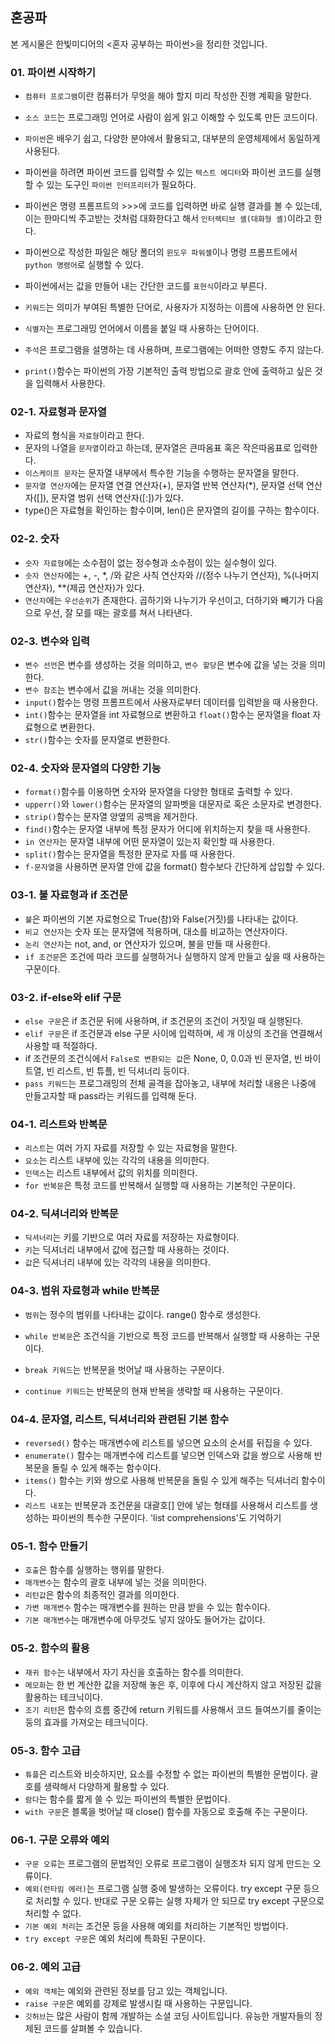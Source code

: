 ## 혼공파

본 게시물은 한빛미디어의 <혼자 공부하는 파이썬>을 정리한 것입니다.

### 01. 파이썬 시작하기

- ```컴퓨터 프로그램```이란 컴퓨터가 무엇을 해야 할지 미리 작성한 진행 계획을 말한다.

- ```소스 코드```는 프로그래밍 언어로 사람이 쉽게 읽고 이해할 수 있도록 만든 코드이다.
- ```파이썬```은 배우기 쉽고, 다양한 분야에서 활용되고, 대부분의 운영체제에서 동일하게 사용된다.
- 파이썬을 하려면 파이썬 코드를 입력할 수 있는 ```텍스트 에디터```와 파이썬 코드를 실행할 수 있는 도구인 ```파이썬 인터프리터```가 필요하다.
- 파이썬은 명령 프롬프트의 >>>에 코드를 입력하면 바로 실행 결과를 볼 수 있는데, 이는 한마디씩 주고받는 것처럼 대화한다고 해서 ```인터렉티브 셸(대화형 셸)```이라고 한다.
- 파이썬으로 작성한 파일은 해당 폴더의 ```윈도우 파워셸```이나 명령 프롬프트에서 ```python 명령어```로 실행할 수 있다.

- 파이썬에서는 값을 만들어 내는 간단한 코드를 ```표현식```이라고 부른다.
- ```키워드```는 의미가 부여된 특별한 단어로, 사용자가 지정하는 이름에 사용하면 안 된다.
- ```식별자```는 프로그래밍 언어에서 이름을 붙일 때 사용하는 단어이다.
- ```주석```은 프로그램을 설명하는 데 사용하며, 프로그램에는 어떠한 영향도 주지 않는다.
- ```print()```함수는 파이썬의 가장 기본적인 출력 방법으로 괄호 안에 출력하고 싶은 것을 입력해서 사용한다.



### 02-1. 자료형과 문자열

- 자료의 형식을 ```자료형```이라고 한다.
- 문자의 나열을 ```문자열```이라고 하는데, 문자열은 큰따옴표 혹은 작은따옴표로 입력한다.
- ```이스케이프 문자```는 문자열 내부에서 특수한 기능을 수행하는 문자열을 말한다.
- ```문자열 연산자```에는 문자열 연결 연산자(+), 문자열 반복 연산자(*), 문자열 선택 연산자([]), 문자열 범위 선택 연산자([:])가 있다.
- type()은 자료형을 확인하는 함수이며, len()은 문자열의 길이를 구하는 함수이다.



### 02-2. 숫자

- ```숫자 자료형```에는 소수점이 없는 정수형과 소수점이 있는 실수형이 있다.
- ```숫자 연산자```에는 +, -, *, /와 같은 사칙 연산자와 //(정수 나누기 연산자), %(나머지 연산자), **(제곱 연산자)가 있다.
- ```연산자```에는 ```우선순위```가 존재한다. 곱하기와 나누기가 우선이고, 더하기와 빼기가 다음으로 우선, 잘 모를 때는 괄호를 쳐서 나타낸다.



### 02-3. 변수와 입력

- ```변수 선언```은 변수를 생성하는 것을 의미하고, ```변수 할당```은 변수에 값을 넣는 것을 의미한다.
- ```변수 참조```는 변수에서 값을 꺼내는 것을 의미한다.
- ```input()```함수는 명령 프롬프트에서 사용자로부터 데이터를 입력받을 때 사용한다.
- ```int()```함수는 문자열을 int 자료형으로 변환하고 ```float()```함수는 문자열을 float 자료형으로 변환한다.
- ```str()```함수는 숫자를 문자열로 변환한다.



### 02-4. 숫자와 문자열의 다양한 기능

- ```format()```함수를 이용하면 숫자와 문자열을 다양한 형태로 출력할 수 있다.
- ```upperr()```와 ```lower()```함수는 문자열의 알파벳을 대문자로 혹은 소문자로 변경한다.
- ```strip()```함수는 문자열 양옆의 공백을 제거한다.
- ```find()```함수는 문자열 내부에 특정 문자가 어디에 위치하는지 찾을 때 사용한다.
- ```in 연산자```는 문자열 내부에 어떤 문자열이 있는지 확인할 때 사용한다.
- ```split()```함수는 문자열을 특정한 문자로 자를 때 사용한다.
- ```f-문자열```을 사용하면 문자열 안에 값을 format() 함수보다 간단하게 삽입할 수 있다.



### 03-1. 불 자료형과 if 조건문

- ```불```은 파이썬의 기본 자료형으로 True(참)와 False(거짓)를 나타내는 값이다.
- ```비교 연산자```는 숫자 또는 문자열에 적용하며, 대소를 비교하는 연산자이다.
- ```논리 연산자```는 not, and, or 연산자가 있으며, 불을 만들 때 사용한다.
- ```if 조건문```은 조건에 따라 코드를 실행하거나 실행하지 않게 만들고 싶을 때 사용하는 구문이다.



### 03-2. if-else와 elif 구문

- ```else 구문```은 if 조건문 뒤에 사용하며, if 조건문의 조건이 거짓일 때 실행된다.
- ```elif 구문```은 if 조건문과 else 구문 사이에 입력하며, 세 개 이상의 조건을 연결해서 사용할 때 적절하다.
- if 조건문의 조건식에서 ```False로 변환되는 값```은 None, 0, 0.0과 빈 문자열, 빈 바이트열, 빈 리스트, 빈 튜플, 빈 딕셔너리 등이다.
- ```pass 키워드```는 프로그래밍의 전체 골격을 잡아놓고, 내부에 처리할 내용은 나중에 만들고자할 때 pass라는 키워드를 입력해 둔다.



### 04-1. 리스트와 반복문

- ```리스트```는 여러 가지 자료를 저장할 수 있는 자료형을 말한다.
- ```요소```는 리스트 내부에 있는 각각의 내용을 의미한다.
- ```인덱스```는 리스트 내부에서 값의 위치를 의미한다.
- ```for 반복문```은 특정 코드를 반복해서 실행할 때 사용하는 기본적인 구문이다.



### 04-2. 딕셔너리와 반복문

- ```딕셔너리```는 키를 기반으로 여러 자료를 저장하는 자료형이다.
- ```키```는 딕셔너리 내부에서 값에 접근할 때 사용하는 것이다.
- ```값```은 딕셔너리 내부에 있는 각각의 내용을 의미한다.



### 04-3. 범위 자료형과 while 반복문

- ```범위```는 정수의 범위를 나타내는 값이다. range() 함수로 생성한다.

- ```while 반복문```은 조건식을 기반으로 특정 코드를 반복해서 실행할 때 사용하는 구문이다.

- ```break 키워드```는 반복문을 벗어날 때 사용하는 구문이다.

- ```continue 키워드```는 반복문의 현재 반복을 생략할 때 사용하는 구문이다.



### 04-4. 문자열, 리스트, 딕셔너리와 관련된 기본 함수

- ```reversed()``` 함수는 매개변수에 리스트를 넣으면 요소의 순서를 뒤집을 수 있다.
- ```enumerate()``` 함수는 매개변수에 리스트를 넣으면 인덱스와 값을 쌍으로 사용해 반복문을 돌릴 수 있게 해주는 함수이다.
- ```items()``` 함수는 키와 쌍으로 사용해 반복문을 돌릴 수 있게 해주는 딕셔너리 함수이다.
- ```리스트 내포```는 반복문과 조건문을 대괄호[] 안에 넣는 형태를 사용해서 리스트를 생성하는 파이썬의 특수한 구문이다. 'list comprehensions'도 기억하기



### 05-1. 함수 만들기

- ```호출```은 함수를 실행하는 행위를 말한다.
- ```매개변수```는 함수의 괄호 내부에 넣는 것을 의미한다.
- ```리턴값```은 함수의 최종적인 결과를 의미한다.
- ```가변 매개변수``` 함수는 매개변수를 원하는 만큼 받을 수 있는 함수이다.
- ```기본 매개변수```는 매개변수에 아무것도 넣지 않아도 들어가는 값이다.



### 05-2. 함수의 활용

- ```재귀 함수```는 내부에서 자기 자신을 호출하는 함수를 의미한다.
- ```메모화```는 한 번 계산한 값을 저장해 놓은 후, 이후에 다시 계산하지 않고 저장된 값을 활용하는 테크닉이다.
- ```조기 리턴```은 함수의 흐름 중간에 return 키워드를 사용해서 코드 들여쓰기를 줄이는 둥의 효과를 가져오는 테크닉이다.



### 05-3. 함수 고급

- ```튜플```은 리스트와 비슷하지만, 요소를 수정할 수 없는 파이썬의 특별한 문법이다. 괄호를 생략해서 다양하게 활용할 수 있다.
- ```람다```는 함수를 짧게 쓸 수 있는 파이썬의 특별한 문법이다.
- ```with 구문```은 블록을 벗어날 때 close() 함수를 자동으로 호출해 주는 구문이다.



### 06-1. 구문 오류와 예외

- ```구문 오류```는 프로그램의 문법적인 오류로 프로그램이 실행조차 되지 않게 만드는 오류이다.
- ```예외(런타임 에러)```는 프로그램 실행 중에 발생하는 오류이다. try except 구문 등으로 처리할 수 있다. 반대로 구문 오류는 실행 자체가 안 되므로 try except 구문으로 처리할 수 없다.
- ```기본 예외 처리```는 조건문 등을 사용해 예외를 처리하는 기본적인 방법이다.
- ```try except 구문```은 예외 처리에 특화된 구문이다.



### 06-2. 예외 고급

- ```예외 객체```는 예외와 관련된 정보를 담고 있는 객체입니다.
- ```raise 구문```은 예외를 강제로 발생시킬 때 사용하는 구문입니다.
- ```깃허브```는 많은 사람이 함께 개발하는 소셜 코딩 사이트입니다. 유능한 개발자들의 정제된 코드를 살펴볼 수 있습니다.
